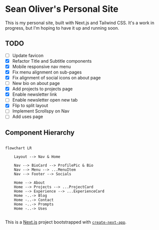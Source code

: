 # Sean Oliver's Personal Site

This is my personal site, built with Next.js and Tailwind CSS. It's a work in
progress, but I'm hoping to have it up and running soon.

## TODO

- [ ] Update favicon
- [X] Refactor Title and Subtitle components
- [X] Mobile responsive nav menu
- [X] Fix menu alignment on sub-pages
- [X] Fix alignment of social icons on about page
- [ ] New bio on about page
- [X] Add projects to projects page
- [X] Enable newsletter link
- [ ] Enable newsletter open new tab
- [X] Flip to split layout
- [ ] Implement Scrollspy on Nav
- [ ] Add uses page

## Component Hierarchy

```mermaid

flowchart LR

    Layout --> Nav & Home

    Nav --> BioCard --> ProfilePic & Bio
    Nav --> Menu --> ...MenuItem
    Nav --> Footer --> Socials

    Home --> About
    Home --> Projects --> ...ProjectCard
    Home --> Experience --> ...ExperienceCard
    Home -..-> Blog
    Home -..-> Contact
    Home -..-> Prompts
    Home -..-> Uses


```

This is a [Next.js](https://nextjs.org/) project bootstrapped with [`create-next-app`](https://github.com/vercel/next.js/tree/canary/packages/create-next-app).